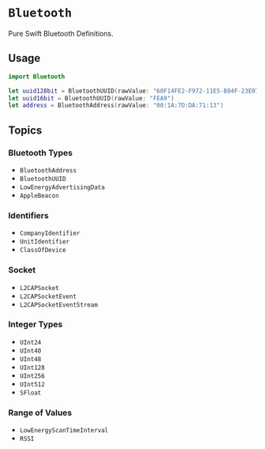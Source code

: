 # ``Bluetooth``

Pure Swift Bluetooth Definitions.

## Usage

```swift
import Bluetooth

let uuid128bit = BluetoothUUID(rawValue: "60F14FE2-F972-11E5-B84F-23E070D5A8C7")
let uuid16bit = BluetoothUUID(rawValue: "FEA9")
let address = BluetoothAddress(rawValue: "00:1A:7D:DA:71:13")
```

## Topics

### Bluetooth Types

- ``BluetoothAddress``
- ``BluetoothUUID``
- ``LowEnergyAdvertisingData``
- ``AppleBeacon``

### Identifiers

- ``CompanyIdentifier``
- ``UnitIdentifier``
- ``ClassOfDevice``

### Socket

- ``L2CAPSocket``
- ``L2CAPSocketEvent``
- ``L2CAPSocketEventStream``

### Integer Types

- ``UInt24``
- ``UInt40``
- ``UInt48``
- ``UInt128``
- ``UInt256``
- ``UInt512``
- ``SFloat``

### Range of Values

- ``LowEnergyScanTimeInterval``
- ``RSSI``
